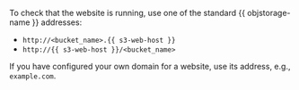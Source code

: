 To check that the website is running, use one of the standard {{ objstorage-name }} addresses:
* `http://<bucket_name>.{{ s3-web-host }}`
* `http://{{ s3-web-host }}/<bucket_name>`

If you have configured your own domain for a website, use its address, e.g., `example.com`.
